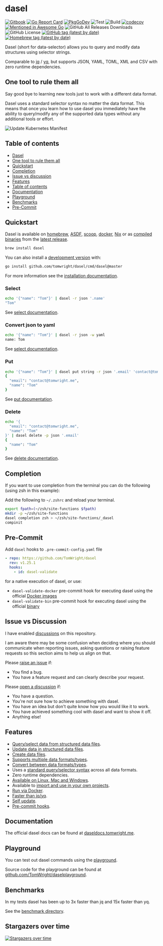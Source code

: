 # dasel

[![Gitbook](https://badges.aleen42.com/src/gitbook_1.svg)](https://daseldocs.tomwright.me)
[![Go Report Card](https://goreportcard.com/badge/github.com/TomWright/dasel)](https://goreportcard.com/report/github.com/TomWright/dasel)
[![PkgGoDev](https://pkg.go.dev/badge/github.com/tomwright/dasel)](https://pkg.go.dev/github.com/tomwright/dasel)
![Test](https://github.com/TomWright/dasel/workflows/Test/badge.svg)
![Build](https://github.com/TomWright/dasel/workflows/Build/badge.svg)
[![codecov](https://codecov.io/gh/TomWright/dasel/branch/master/graph/badge.svg)](https://codecov.io/gh/TomWright/dasel)
[![Mentioned in Awesome Go](https://awesome.re/mentioned-badge.svg)](https://github.com/avelino/awesome-go)
![GitHub All Releases Downloads](https://img.shields.io/github/downloads/TomWright/dasel/total)
![GitHub License](https://img.shields.io/github/license/TomWright/dasel)
[![GitHub tag (latest by date)](https://img.shields.io/github/v/tag/TomWright/dasel?label=latest%20release)](https://github.com/TomWright/dasel/releases/latest)
[![Homebrew tag (latest by date)](https://img.shields.io/homebrew/v/dasel)](https://formulae.brew.sh/formula/dasel)

Dasel (short for data-selector) allows you to query and modify data structures using selector strings.

Comparable to [jq](https://github.com/stedolan/jq) / [yq](https://github.com/kislyuk/yq), but supports JSON, YAML, TOML, XML and CSV with zero runtime dependencies.

## One tool to rule them all

Say good bye to learning new tools just to work with a different data format.

Dasel uses a standard selector syntax no matter the data format. This means that once you learn how to use dasel you immediately have the ability to query/modify any of the supported data types without any additional tools or effort.

![Update Kubernetes Manifest](update_kubernetes.gif)

## Table of contents

- [Dasel](#dasel)
- [One tool to rule them all](#one-tool-to-rule-them-all)
- [Quickstart](#quickstart)
- [Completion](#completion)
- [Issue vs discussion](#issue-vs-discussion)
- [Features](#features)
- [Table of contents](#table-of-contents)
- [Documentation](#documentation)
- [Playground](#playground)
- [Benchmarks](#benchmarks)
- [Pre-Commit](#pre-commit)

## Quickstart

Dasel is available on [homebrew](https://daseldocs.tomwright.me/installation#homebrew), [ASDF](https://daseldocs.tomwright.me/installation#asdf), [scoop](https://daseldocs.tomwright.me/installation#scoop), [docker](https://daseldocs.tomwright.me/installation#docker), [Nix](https://daseldocs.tomwright.me/installation#nix) or as [compiled binaries](https://daseldocs.tomwright.me/installation#manual) from the [latest release](https://github.com/TomWright/dasel/releases/latest).

```bash
brew install dasel
```

You can also install a [development version](https://daseldocs.tomwright.me/installation#development-version) with:

```bash
go install github.com/tomwright/dasel/cmd/dasel@master
```

For more information see the [installation documentation](https://daseldocs.tomwright.me/installation).

### Select

```bash
echo '{"name": "Tom"}' | dasel -r json '.name'
"Tom"
```

See [select documentation](https://daseldocs.tomwright.me/usage/select).

### Convert json to yaml

```bash
echo '{"name": "Tom"}' | dasel -r json -w yaml
name: Tom
```

See [select documentation](https://daseldocs.tomwright.me/usage/select).

### Put

```bash
echo '{"name": "Tom"}' | dasel put string -r json '.email' 'contact@tomwright.me'
{
  "email": "contact@tomwright.me",
  "name": "Tom"
}
```

See [put documentation](https://daseldocs.tomwright.me/usage/put).

### Delete

```bash
echo '{
  "email": "contact@tomwright.me",
  "name": "Tom"
}' | dasel delete -p json '.email'
{
  "name": "Tom"
}
```

See [delete documentation](https://daseldocs.tomwright.me/usage/delete).

## Completion

If you want to use completion from the terminal you can do the following (using zsh in this example):

Add the following to `~/.zshrc` and reload your terminal.
```bash
export fpath=(~/zsh/site-functions $fpath)
mkdir -p ~/zsh/site-functions
dasel completion zsh > ~/zsh/site-functions/_dasel
compinit
```

## Pre-Commit

Add `dasel` hooks to `.pre-commit-config.yaml` file

```yaml
- repo: https://github.com/TomWright/dasel
  rev: v1.25.1
  hooks:
    - id: dasel-validate
```

for a native execution of dasel, or use:

- `dasel-validate-docker` pre-commit hook for executing dasel using the official [Docker images](https://daseldocs.tomwright.me/installation#docker)
- `dasel-validate-bin` pre-commit hook for executing dasel using the official [binary](https://daseldocs.tomwright.me/installation)

## Issue vs Discussion

I have enabled [discussions](https://github.com/TomWright/dasel/discussions) on this repository.

I am aware there may be some confusion when deciding where you should communicate when reporting issues, asking questions or raising feature requests so this section aims to help us align on that.

Please [raise an issue](https://github.com/TomWright/dasel/issues) if:

- You find a bug.
- You have a feature request and can clearly describe your request.

Please [open a discussion](https://github.com/TomWright/dasel/discussions) if:

- You have a question.
- You're not sure how to achieve something with dasel.
- You have an idea but don't quite know how you would like it to work.
- You have achieved something cool with dasel and want to show it off.
- Anything else!

## Features

- [Query/select data from structured data files](https://daseldocs.tomwright.me/usage/select).
- [Update data in structured data files](https://daseldocs.tomwright.me/usage/put).
- [Create data files](https://daseldocs.tomwright.me/usage/put#create-documents-from-scratch).
- [Supports multiple data formats/types](https://daseldocs.tomwright.me/usage/supported-file-types).
- [Convert between data formats/types](https://daseldocs.tomwright.me/notes/converting-between-formats).
- Uses a [standard query/selector syntax](https://daseldocs.tomwright.me/selectors/introduction) across all data formats.
- Zero runtime dependencies.
- [Available on Linux, Mac and Windows](https://daseldocs.tomwright.me/installation).
- Available to [import and use in your own projects](https://daseldocs.tomwright.me/use-as-a-go-package).
- [Run via Docker](https://daseldocs.tomwright.me/installation#docker).
- [Faster than jq/yq](#benchmarks).
- [Self update](https://daseldocs.tomwright.me/installation/update).
- [Pre-commit hooks](https://daseldocs.tomwright.me/usage/validate#pre-commit).

## Documentation

The official dasel docs can be found at [daseldocs.tomwright.me](https://daseldocs.tomwright.me).

## Playground

You can test out dasel commands using the [playground](https://dasel.tomwright.me).

Source code for the playground can be found at [github.com/TomWright/daselplayground](https://github.com/TomWright/daselplayground).

## Benchmarks

In my tests dasel has been up to 3x faster than jq and 15x faster than yq.

See the [benchmark directory](./benchmark/README.md).

## Stargazers over time

[![Stargazers over time](https://starchart.cc/TomWright/dasel.svg)](https://starchart.cc/TomWright/dasel)
